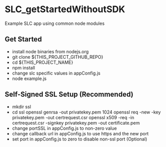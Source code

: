 SLC_getStartedWithoutSDK
============================

Example SLC app using common node modules

Get Started
------------
  * install node binaries from nodejs.org
  * git clone ${THIS_PROJECT_GITHUB_REPO}
  * cd ${THIS_PROJECT_NAME}
  * npm install
  * change slc specific values in appConfig.js
  * node example.js

Self-Signed SSL Setup (Recommended)
------------
  * mkdir ssl
  * cd ssl
    openssl genrsa -out privatekey.pem 1024
    openssl req -new -key privatekey.pem -out certrequest.csr
    openssl x509 -req -in certrequest.csr -signkey privatekey.pem -out certificate.pem
  * change portSSL in appConfig.js to non-zero value
  * change callback url in appConfig.js to use https and the new port
  * set port in appConfig.js to zero to disable non-ssl port (Optional)
